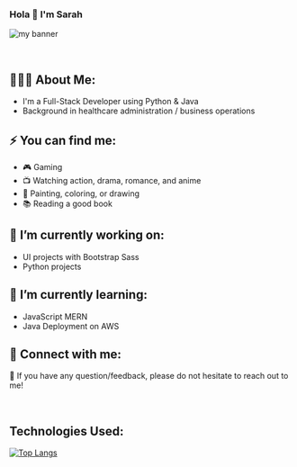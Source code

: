 ### Hola 👋 I'm Sarah

<p align=”center”>
<img src="https://user-images.githubusercontent.com/116047642/228107661-a8a5ac02-04fb-4557-948f-9df8c089761e.png" alt="my banner">
</p>

<br>

## 👩🏻‍💻 About Me:

* I'm a Full-Stack Developer using Python & Java
* Background in healthcare administration / business operations

## ⚡ You can find me:

* 🎮 Gaming
* 📺 Watching action, drama, romance, and anime
* 🎨 Painting, coloring, or drawing
* 📚 Reading a good book

## 🔭 I’m currently working on: 

* UI projects with Bootstrap Sass
* Python projects

## 🌱 I’m currently learning: 

* JavaScript MERN
* Java Deployment on AWS

## 🤝 Connect with me:

💬 If you have any question/feedback, please do not hesitate to reach out to me!



<br>

## Technologies Used:


[![Top Langs](https://github-readme-stats.vercel.app/api/top-langs/?username=sarahsotomayor&layout=compact&theme=dark#gh-dark-mode-only)](https://github.com/sarahsotomayor)
